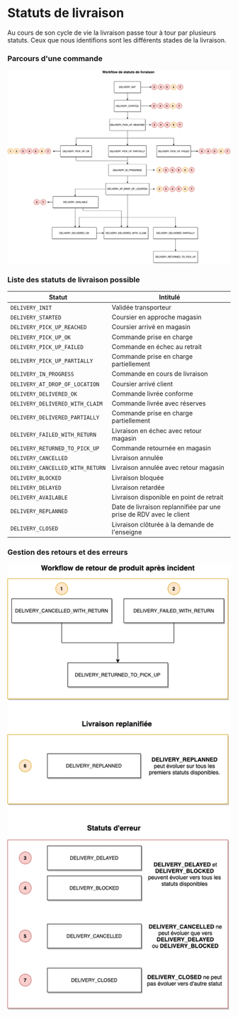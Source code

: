 # Statuts de livraison

Au cours de son cycle de vie la livraison passe tour à tour par plusieurs statuts. Ceux que nous identifions sont les différents stades de la livraison. 

### Parcours d'une commande

![get-started-icon](../../assets/images/Workflow_status_livraison.png)

### Liste des statuts de livraison possible

Statut | Intitulé
---------|----------
 `DELIVERY_INIT`|Validée transporteur
 `DELIVERY_STARTED`|Coursier en approche magasin
 `DELIVERY_PICK_UP_REACHED`|Coursier arrivé en magasin
 `DELIVERY_PICK_UP_OK`|Commande prise en charge
 `DELIVERY_PICK_UP_FAILED`|Commande en échec au retrait
 `DELIVERY_PICK_UP_PARTIALLY`|Commande prise en charge partiellement
 `DELIVERY_IN_PROGRESS`|Commande en cours de livraison
 `DELIVERY_AT_DROP_OF_LOCATION`|Coursier arrivé client
 `DELIVERY_DELIVERED_OK`|Commande livrée conforme
 `DELIVERY_DELIVERED_WITH_CLAIM`|Commande livrée avec réserves
 `DELIVERY_DELIVERED_PARTIALLY`|Commande prise en charge partiellement
 `DELIVERY_FAILED_WITH_RETURN`|Livraison en échec avec retour magasin
 `DELIVERY_RETURNED_TO_PICK_UP`|Commande retournée en magasin
 `DELIVERY_CANCELLED`|Livraison annulée
 `DELIVERY_CANCELLED_WITH_RETURN`|Livraison annulée avec retour magasin
 `DELIVERY_BLOCKED`|Livraison bloquée
 `DELIVERY_DELAYED`|Livraison retardée 
 `DELIVERY_AVAILABLE`|Livraison disponible en point de retrait
 `DELIVERY_REPLANNED`|Date de livraison replannifiée par une prise de RDV avec le client
 `DELIVERY_CLOSED`|Livraison clôturée à la demande de l'enseigne 
 
 
### Gestion des retours et des erreurs

![get-started-icon](../../assets/images/Workflow_retours_livraison.png)